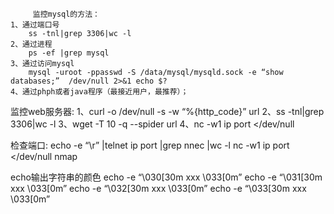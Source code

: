          监控mysql的方法：
    1、通过端口号
        ss -tnl|grep 3306|wc -l
    2、通过进程
        ps -ef |grep mysql
    3、通过访问mysql
        mysql -uroot -ppasswd -S /data/mysql/mysqld.sock -e “show databases;”  /dev/null 2>&1 echo $?
    4、通过phph或者java程序（最接近用户，最推荐）；

监控web服务器:
    1、curl -o /dev/null -s -w “%{http_code}” url 
    2、ss -tnl|grep 3306|wc -l
    3、wget -T 10 -q --spider url 
    4、nc -w1 ip port </dev/null
    
检查端口:
    echo -e “\r” |telnet ip port |grep nnec |wc -l
    nc -w1 ip port </dev/null
    nmap
    
echo输出字符串的颜色
    echo -e “\030[30m xxx \033[0m”
    echo -e “\031[30m xxx \033[0m”
    echo -e “\032[30m xxx \033[0m”
    echo -e “\033[30m xxx \033[0m”
    
    
        